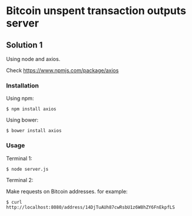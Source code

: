 # Bitcoin unspent transaction outputs server

## Solution 1

Using node and axios.

Check https://www.npmjs.com/package/axios

### Installation

Using npm:

`$ npm install axios`

Using bower:

`$ bower install axios`

### Usage

Terminal 1:

`$ node server.js`

Terminal 2:

Make requests on Bitcoin addresses. for example:

`$ curl http://localhost:8080/address/14DjTuAUh87cwRsbU1z6W8hZY6FnEkpfLS`
